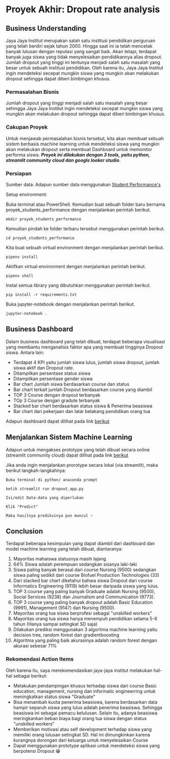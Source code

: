 # Proyek Akhir: Dropout rate analysis 

## Business Understanding
Jaya Jaya Institut merupakan salah satu institusi pendidikan perguruan yang telah berdiri sejak tahun 2000. Hingga saat ini ia telah mencetak banyak lulusan dengan reputasi yang sangat baik. Akan tetapi, terdapat banyak juga siswa yang tidak menyelesaikan pendidikannya alias dropout. Jumlah dropout yang tinggi ini tentunya menjadi salah satu masalah yang besar untuk sebuah institusi pendidikan. Oleh karena itu, Jaya Jaya Institut ingin mendeteksi secepat mungkin siswa yang mungkin akan melakukan dropout sehingga dapat diberi bimbingan khusus.

### Permasalahan Bisnis
Jumlah dropout yang tinggi menjadi salah satu masalah yang besar sehingga Jaya Jaya Institut ingin mendeteksi secepat mungkin siswa yang mungkin akan melakukan dropout sehingga dapat diberi bimbingan khusus.


### Cakupan Proyek
Untuk menjawab permasalahan bisnis tersebut, kita akan membuat sebuah sistem berbasis machine learning untuk mendeteksi siswa yang mungkin akan melakukan dropout serta membuat Dashboard untuk memonitor performa siswa. ***Proyek ini dilakukan dengan 3 tools, yaitu python, streamlit community cloud dan google looker studio***. 


### Persiapan

Sumber data: Adapun sumber data menggunakan <a href="https://github.com/dicodingacademy/dicoding_dataset/blob/main/students_performance/data.csv" target="blank">Student Performance's</a> 

Setup environment:

Buka terminal atau PowerShell. Kemudian buat sebuah folder baru bernama proyek_students_performance dengan menjalankan perintah berikut.
```
mkdir proyek_students_performance

```
Kemudian pindah ke folder terbaru tersebut menggunakan perintah berikut.
```
cd proyek_students_performance

```
Kita buat sebuah virtual environment dengan menjalankan perintah berikut.
```
pipenv install

```
Aktifkan virtual environment dengan menjalankan perintah berikut.
```
pipenv shell

```
Instal semua library yang dibutuhkan menggunakan perintah berikut.
```
pip install -r requirements.txt

```
Buka jupyter-notebook dengan menjalankan perintah berikut.
```
jupyter-notebook .

```

## Business Dashboard
Dalam business dashboard yang telah dibuat, terdapat beberapa visualisasi yang membantu menganalisis faktor apa yang membuat tingginya Dropout siswa. Antara lain:
- Terdapat 4 KPI yaitu jumlah siswa lulus, jumlah siswa dropout, jumlah siswa aktif dan Dropout rate.
- Ditampilkan persentase status siswa
- Ditampilkan persentase gender siswa
- Bar chart Jumlah siswa berdasarkan course dan status 
- Bar chart terkait jumlah Dropout berdasarkan course yang diambil
- TOP 3 Course dengan dropout terbanyak 
- TOp 3 Course dengan gradute terbanyak
- Stacked bar chart berdasarkan status siswa & Penerima beasiswa
- Bar chart dari pekerjaan dan latar belakang pendidikan orang tua 

Adapun dashboard dapat dilihat pada link <a href="https://lookerstudio.google.com/reporting/0184b148-39ee-4c6c-9af7-bee3de2e134c" target="blank">berikut </a>

## Menjalankan Sistem Machine Learning
Adapun untuk mengakses prototype yang telah dibuat secara online (streamlit community cloud) dapat dilihat pada link <a href="https://dropout-rate-analysis-lnsscrfvuaztk9bty5p4a8.streamlit.app/">berikut </a>

Jika anda ingin menjalankan prorotype secara lokal (via streamlit), maka berikut langkah-langkahnya:

```
Buka terminal di python/ anaconda prompt 
```
```
ketik streamlit run dropout_app.py
```
```
Isi/edit Data-data yang diperlukan
```
```
Klik "Predict"
```
```
Maka hasilnya prediksinya pun muncul ✨
```



## Conclusion
Terdapat beberapa kesimpulan yang dapat diambil dari dashboard dan model machine learning yang telah dibuat, diantaranya:
1. Mayoritas mahaiswa statusnya masih lajang.
2. 64% Siswa adalah perempuan sedangkan sisanya laki-laki
3. Siswa paling banyak berasal dari course Nursing (9500) sedangkan siswa paling sedikit dari course Biofuel Production Technologies (33)
4. Dari stacked bar chart diketahui bahwa siswa Dropout dari course Informatics Engineering (9119) lebih besar daripada siswa yang lulus.
5. TOP 3 course yang paling banyak Graduate adalah Nursing (9500), Social Services (9238) dan Journalism and Communication (9773).
6. TOP 3 course yang paling banyak dropout adalah Basic Education (9991), Management (9147) dan Nursing (9500).
7. Mayoritas orang tua siswa berprofesi sebagai "unskilled workers"
8. Mayoritas orang tua siswa hanya menempuh pendidikan selama 5-6 tahun (Hanya sampai setingkat SD saja)
9. Dilakukan prediksi menggunakan 3 algoritma machine learning yaitu decision tree, random forest dan gradientboosting
10. Algoritma yang paling baik akurasinya adalah random forest dengan akurasi sebesar 71%

### Rekomendasi Action Items
Oleh karena itu, saya merekomendasikan jaya-jaya institut melakukan hal-hal sebagai berikut:
- Melakukan pendampingan khusus terhadap siswa dari course Basic education, management, nursing dan informatic engineerring untuk meningkatkan status siswa "Graduate"
- Bisa menambah kuota penerima beasiswa, karena berdasarkan data hampir separuh siswa yang lulus adalah penerima beasiswa. Sehingga beasiswa ini sebagai pemacu kelulusan. Selain itu, adanya beasiswa meringkankan beban biaya bagi orang tua siswa dengan status "unskilled workers"
- Memberikan motivasi atau self development terhadap siswa yang memiliki orang lulusan setingkat SD. Hal ini dimungkinkan karena kurangnya dorongan dari keluarga untuk menyelesaikan Course
- Dapat menggunakan prototype aplikasi untuk mendeteksi siswa yang berpotensi Dropout 😁
